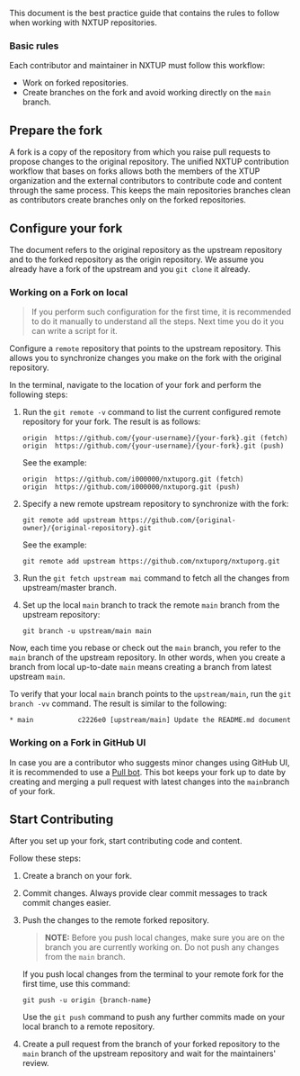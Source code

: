 This document is the best practice guide that contains the rules to follow when working with NXTUP repositories.

### Basic rules

Each contributor and maintainer in NXTUP must follow this workflow:

* Work on forked repositories.
* Create branches on the fork and avoid working directly on the `main` branch.

## Prepare the fork

A fork is a copy of the repository from which you raise pull requests to propose changes to the original repository.
The unified NXTUP contribution workflow that bases on forks allows both the members of the XTUP organization and the external contributors to contribute code and content through the same process. This keeps the main repositories branches clean as contributors create branches only on the forked repositories.

## Configure your fork

The document refers to the original repository as the upstream repository and to the forked repository as the origin repository. We assume you already have a fork of the upstream and you `git clone` it already.

### Working on a Fork on local

> If you perform such configuration for the first time, it is recommended to do it manually to understand all the steps. Next time you do it you can write a script for it.

Configure a `remote` repository that points to the upstream repository. This allows you to synchronize changes you make on the fork with the original repository.

In the terminal, navigate to the location of your fork and perform the following steps:

1.  Run the `git remote -v` command to list the current configured remote repository for your fork.
The result is as follows:
    ```
    origin  https://github.com/{your-username}/{your-fork}.git (fetch)
    origin  https://github.com/{your-username}/{your-fork}.git (push)
    ```
    See the example:
    ```
    origin	https://github.com/i000000/nxtuporg.git (fetch)
    origin	https://github.com/i000000/nxtuporg.git (push)
    ```

2. Specify a new remote upstream repository to synchronize with the fork:
    ```
    git remote add upstream https://github.com/{original-owner}/{original-repository}.git
    ```
    See the example:
    ```
    git remote add upstream https://github.com/nxtuporg/nxtuporg.git
    ```
3. Run the `git fetch upstream mai` command to fetch all the changes from upstream/master branch.
4. Set up the local `main` branch to track the remote `main` branch from the upstream repository:
    ```
    git branch -u upstream/main main
    ```

Now, each time you rebase or check out the `main` branch, you refer to the `main` branch of the upstream repository. In other words, when you create a branch from local up-to-date `main` means creating a branch from latest upstream `main`.

To verify that your local `main` branch points to the `upstream/main`, run the `git branch -vv` command. The result is similar to the following:
```
* main           c2226e0 [upstream/main] Update the README.md document
```

### Working on a Fork in GitHub UI

In case you are a contributor who suggests minor changes using GitHub UI, it is recommended to use a [Pull bot](https://probot.github.io/apps/pull). This bot keeps your fork up to date by creating and merging a pull request with latest changes into the `main`branch of your fork.

## Start Contributing

After you set up your fork, start contributing code and content.

Follow these steps:

1. Create a branch on your fork.

2. Commit changes. Always provide clear commit messages to track commit changes easier.

3. Push the changes to the remote forked repository.

    >**NOTE:** Before you push local changes, make sure you are on the branch you are currently working on. Do not push any changes from the `main` branch.

    If you push local changes from the terminal to your remote fork for the first time, use this command:
    ```
    git push -u origin {branch-name}
    ```
    Use the `git push` command to push any further commits made on your local branch to a remote repository.  

4. Create a pull request from the branch of your forked repository to the `main` branch of the upstream repository and wait for the maintainers' review.
